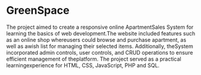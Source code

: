 # GreenSpace

The project aimed to create a responsive online ApartmentSales System for learning the basics of web development.The website included features such as an online shop whereusers could browse and purchase apartment, as well as awish list for managing their selected items. Additionally, theSystem incorporated admin controls, user controls, and CRUD operations to ensure efficient management of theplatform. The project served as a practical learningexperience for HTML, CSS, JavaScript, PHP and SQL.
